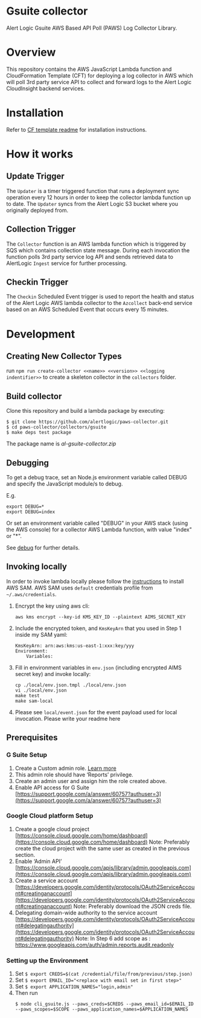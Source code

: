 # Gsuite collector

Alert Logic Gsuite AWS Based API Poll (PAWS) Log Collector Library.

# Overview

This repository contains the AWS JavaScript Lambda function and CloudFormation
Template (CFT) for deploying a log collector in AWS which will poll 3rd party service API to collect and
forward logs to the Alert Logic CloudInsight backend services.

# Installation

Refer to [CF template readme](./cfn/README.md) for installation instructions.

# How it works

## Update Trigger

The `Updater` is a timer triggered function that runs a deployment sync operation
every 12 hours in order to keep the collector lambda function up to date.
The `Updater` syncs from the Alert Logic S3 bucket where you originally deployed from.

## Collection Trigger

The `Collector` function is an AWS lambda function which is triggered by SQS which contains collection state message.
During each invocation the function polls 3rd party service log API and sends retrieved data to
AlertLogic `Ingest` service for further processing.

## Checkin Trigger

The `Checkin` Scheduled Event trigger is used to report the health and status of
the Alert Logic AWS lambda collector to the `Azcollect` back-end service based on
an AWS Scheduled Event that occurs every 15 minutes.

# Development

## Creating New Collector Types

run `npm run create-collector <<name>> <<version>> <<logging indentifier>>` to create a skeleton collector in the `collectors` folder.

## Build collector

Clone this repository and build a lambda package by executing:

```
$ git clone https://github.com/alertlogic/paws-collector.git
$ cd paws-collector/collectors/gsuite
$ make deps test package
```

The package name is _al-gsuite-collector.zip_

## Debugging

To get a debug trace, set an Node.js environment variable called DEBUG and
specify the JavaScript module/s to debug.

E.g.

```
export DEBUG=*
export DEBUG=index
```

Or set an environment variable called "DEBUG" in your AWS stack (using the AWS
console) for a collector AWS Lambda function, with value "index" or "\*".

See [debug](https://www.npmjs.com/package/debug) for further details.

## Invoking locally

In order to invoke lambda locally please follow the [instructions](https://docs.aws.amazon.com/lambda/latest/dg/sam-cli-requirements.html) to install AWS SAM.
AWS SAM uses `default` credentials profile from `~/.aws/credentials`.

1. Encrypt the key using aws cli:
   ```
   aws kms encrypt --key-id KMS_KEY_ID --plaintext AIMS_SECRET_KEY
   ```
2. Include the encrypted token, and `KmsKeyArn` that you used in Step 1 inside my SAM yaml:
   ```
   KmsKeyArn: arn:aws:kms:us-east-1:xxx:key/yyy
   Environment:
       Variables:
   ```
3. Fill in environment variables in `env.json` (including encrypted AIMS secret key) and invoke locally:
   ```shell
   cp ./local/env.json.tmpl ./local/env.json
   vi ./local/env.json
   make test
   make sam-local
   ```
4. Please see `local/event.json` for the event payload used for local invocation.
   Please write your readme here

## Prerequisites

### G Suite Setup

1. Create a Custom admin role. [Learn more](https://support.google.com/a/answer/1219251?hl=en&ref_topic=4514341)
2. This admin role should have ‘Reports’ privilege.
3. Create an admin user and assign him the role created above.
4. Enable API access for G Suite
   [https://support.google.com/a/answer/60757?authuser=3](https://support.google.com/a/answer/60757?authuser=3)

### Google Cloud platform Setup

1. Create a google cloud project
   [https://console.cloud.google.com/home/dashboard](https://console.cloud.google.com/home/dashboard)
   Note: Preferably create the cloud project with the same user as created in the previous section.
2. Enable ‘Admin API’
   [https://console.cloud.google.com/apis/library/admin.googleapis.com](https://console.cloud.google.com/apis/library/admin.googleapis.com)
3. Create a service account
   [https://developers.google.com/identity/protocols/OAuth2ServiceAccount#creatinganaccount](https://developers.google.com/identity/protocols/OAuth2ServiceAccount#creatinganaccount)
   Note: Preferably download the JSON creds file.
4. Delegating domain-wide authority to the service account
   [https://developers.google.com/identity/protocols/OAuth2ServiceAccount#delegatingauthority](https://developers.google.com/identity/protocols/OAuth2ServiceAccount#delegatingauthority)
   Note: In Step 6 add scope as : https://www.googleapis.com/auth/admin.reports.audit.readonly

### Setting up the Environment

1. Set `$ export CREDS=$(cat /credential/file/from/previous/step.json)`
2. Set `$ export EMAIL_ID="<replace with email set in first step>"`
3. Set `$ export APPLICATION_NAMES="login,admin"`
4. Then run
   ```shell
   $ node cli_gsuite.js --paws_creds=$CREDS --paws_email_id=$EMAIL_ID --paws_scopes=$SCOPE --paws_application_names=$APPLICATION_NAMES
   ```
